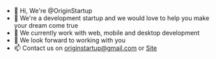 - 👋 Hi, We're @OriginStartup
- 👀 We're a development startup and we would love to help you make your dream come true
- 🌱 We currently work with web, mobile and desktop development
- 💞️ We look forward to working with you
- 📫 Contact us on <originstartup@gmail.com> or [Site](https://originstartup.github.io/OriginStartup/)

<!---
OriginStartup/OriginStartup is a ✨ special ✨ repository because its `README.md` (this file) appears on your GitHub profile.
You can click the Preview link to take a look at your changes.
[mailto](mailto:originstartup@gmail.com)
--->
